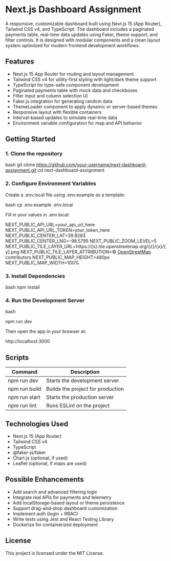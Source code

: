 # Next.js Dashboard Assignment

A responsive, customizable dashboard built using Next.js 15 (App Router), Tailwind CSS v4, and TypeScript. The dashboard includes a paginated payments table, real-time data updates using Faker, theme support, and filter controls. It is designed with modular components and a clean layout system optimized for modern frontend development workflows.

## Features

- Next.js 15 App Router for routing and layout management
- Tailwind CSS v4 for utility-first styling with light/dark theme support
- TypeScript for type-safe component development
- Paginated payments table with mock data and checkboxes
- Filter input and column selection UI
- Faker.js integration for generating random data
- ThemeLoader component to apply dynamic or server-based themes
- Responsive layout with flexible containers
- Interval-based updates to simulate real-time data
- Environment variable configuration for map and API behavior

## Getting Started

### 1. Clone the repository

bash
git clone https://github.com/your-username/next-dashboard-assignment.git
cd next-dashboard-assignment

### 2. Configure Environment Variables

Create a .env.local file using .env.example as a template:

bash
cp .env.example .env.local

Fill in your values in .env.local:

NEXT_PUBLIC_API_URL=your_api_url_here
NEXT_PUBLIC_API_URL_TOKEN=your_token_here
NEXT_PUBLIC_CENTER_LAT=39.8283
NEXT_PUBLIC_CENTER_LNG=-98.5795
NEXT_PUBLIC_ZOOM_LEVEL=5
NEXT_PUBLIC_TILE_LAYER_URL=https://{s}.tile.openstreetmap.org/{z}/{x}/{y}.png
NEXT_PUBLIC_TILE_LAYER_ATTRIBUTION=&copy; <a href="https://www.openstreetmap.org/">OpenStreetMap</a> contributors
NEXT_PUBLIC_MAP_HEIGHT=480px
NEXT_PUBLIC_MAP_WIDTH=100%

### 3. Install Dependencies

bash
npm install

### 4. Run the Development Server

bash

npm run dev

Then open the app in your browser at:

http://localhost:3000

## Scripts

| Command       | Description                       |
| ------------- | --------------------------------- |
| npm run dev   | Starts the development server     |
| npm run build | Builds the project for production |
| npm run start | Starts the production server      |
| npm run lint  | Runs ESLint on the project        |

## Technologies Used

- Next.js 15 (App Router)
- Tailwind CSS v4
- TypeScript
- @faker-js/faker
- Chart.js (optional, if used)
- Leaflet (optional, if maps are used)

## Possible Enhancements

- Add search and advanced filtering logic
- Integrate real APIs for payments and telemetry
- Add localStorage-based layout or theme persistence
- Support drag-and-drop dashboard customization
- Implement auth (login + RBAC)
- Write tests using Jest and React Testing Library
- Dockerize for containerized deployment

## License

This project is licensed under the MIT License.
